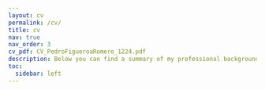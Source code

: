 ```yaml
---
layout: cv
permalink: /cv/
title: cv
nav: true
nav_order: 3
cv_pdf: CV_PedroFigueroaRomero_1224.pdf
description: Below you can find a summary of my professional background. You can also download a full CV by clicking on the PDF icon on the right.
toc:
  sidebar: left
---
```

